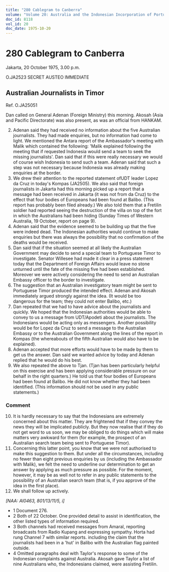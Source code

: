 ```yaml
---
title: "280 Cablegram to Canberra"
volume: "Volume 20: Australia and the Indonesian Incorporation of Portuguese Timor, 1974-1976"
doc_id: 8118
vol_id: 20
doc_date: 1975-10-20
---
```


# 280 Cablegram to Canberra

Jakarta, 20 October 1975, 3.00 p.m.

O.JA2523 SECRET AUSTEO IMMEDIATE

## Australian Journalists in Timor

Ref. O.JA25051

Dan called on General Adenan (Foreign Ministry) this morning. Akosah (Asia and Pacific Directorate) was also present, as was an official from HANKAM.

  2. Adenan said they had received no information about the five Australian journalists. They had made enquiries, but no information had come to light. We mentioned the Antara report of the Ambassador's meeting with Malik which contained the following: 'Malik explained following the meeting that if requested Indonesia would send a team to seek the missing journalists'. Dan said that if this were really necessary we would of course wish Indonesia to send such a team. Adenan said that such a step was not necessary because Indonesia was already making enquiries at the border.
  3. We drew their attention to the reported statement ofUDT leader Lopez da Cruz in today's Kompas (JA2505). We also said that foreign journalists in Jakarta had this morning picked up a report that a message had been received in Jakarta (it was not from da Cruz) to the effect that four bodies of Europeans had been found at Balibo. (This report has probably been filed already.) We also told them that a Fretilin soldier had reported seeing the destruction of the villa on top of the fort in which the Australians had been hiding (Sunday Times of Western Australia, 19 October, report on page 9).
  4. Adenan said that the evidence seemed to be building up that the five were indeed dead. The Indonesian authorities would continue to make enquiries but there was always the possibility that no confirmation of the deaths would be received.
  5. Dan said that if the situation seemed at all likely the Australian Government may decide to send a special team to Portuguese Timor to investigate. Senator Willesee had made it clear in a press statement today that the Department of Foreign Affairs would leave no stone unturned until the fate of the missing five had been established. Moreover we were actively considering the need to send an Australian Embassy officer to the border to investigate.
  6. The suggestion that an Australian investigatory team might be sent to Portuguese Timor produced the intended effect. Adenan and Akosah immediately argued strongly against the idea. (It would be too dangerous for the team; they could not enter Balibo, etc.)
  7. Dan repeated that we had to have advice about the journalists and quickly. We hoped that the Indonesian authorities would be able to convey to us a message from UDT/Apodeti about the journalists. The Indonesians would be acting only as messengers. Another possibility would be for Lopez da Cruz to send a message to the Australian Embassy or to the Australian Government along the lines of the report in Kompas (the whereabouts of the fifth Australian would also have to be explained).
  8. Adenan accepted that more efforts would have to be made by them to get us the answer. Dan said we wanted advice by today and Adenan replied that he would do his best.
  9. We also repeated the above to Tjan. (Tjan has been particularly helpful on this exercise and has been applying considerable pressure on our behalf in the right quarters.) He told us that four bodies of Europeans had been found at Balibo. He did not know whether they had been identified. (This information should not be used in any public statements.)



### Comment

  10. It is hardly necessary to say that the Indonesians are extremely concerned about this matter. They are frightened that if they convey the news they will be implicated publicly. But they now realise that if they do not get word to us soon, we may be obliged to do things which will make matters very awkward for them (for example, the prospect of an Australian search team being sent to Portuguese Timor).
  11. Concerning this latter point, you know that we were not authorised to make this suggestion to them. But under all the circumstances, including no fewer than eight previous enquiries by us (including the Ambassador with Malik), we felt the need to underline our determination to get an answer by applying as much pressure as possible. For the moment, however, it may be as well not to refer in any public statements to the possibility of an Australian search team (that is, if you approve of the idea in the first place).
  12. We shall follow up actively.



_[NAA: Al0463, 801/13/11/5, i]_

  * 1 Document 276.
  * 2 Both of 22 October. One provided detail to assist in identification, the other listed types of information required.
  * 3 Both channels had received messages from Amaral, reporting broadcasts from Radio Kupang and expressing sympathy. Horta had rung Channel 7 with similar reports. including the claim that the journalists had been in a 'hut' in Balibo with the Australian flag painted outside.
  * 4 Omitted paragraphs deal with Taylor's response to some of the Indonesian complaints against Australia. Akosah gave Taylor a list of nine Australians who, the Indonesians claimed, were assisting Fretilin.


